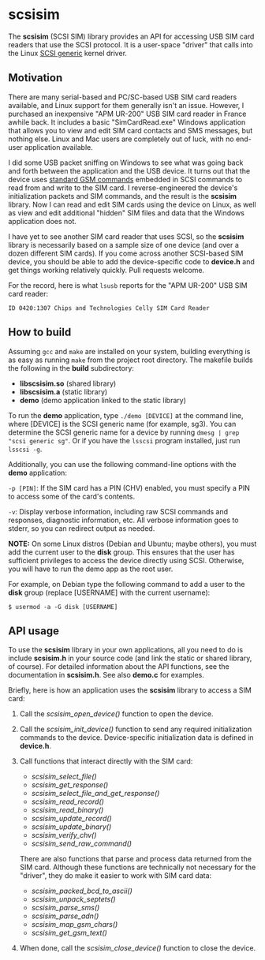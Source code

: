 # scsisim

The **scsisim** (SCSI SIM) library provides an API for accessing USB SIM card readers that use the SCSI protocol. It is a user-space "driver" that calls into the Linux [SCSI generic](http://sg.danny.cz/sg/) kernel driver.

## Motivation

There are many serial-based and PC/SC-based USB SIM card readers available, and Linux support for them generally isn't an issue. However, I purchased an inexpensive "APM UR-200" USB SIM card reader in France awhile back. It includes a basic "SimCardRead.exe" Windows application that allows you to view and edit SIM card contacts and SMS messages, but nothing else. Linux and Mac users are completely out of luck, with no end-user application available.

I did some USB packet sniffing on Windows to see what was going back and forth between the application and the USB device. It turns out that the device uses [standard GSM commands](http://www.etsi.org/deliver/etsi_gts/11/1111/05.03.00_60/gsmts_1111v050300p.pdf) embedded in SCSI commands to read from and write to the SIM card. I reverse-engineered the device's initialization packets and SIM commands, and the result is the **scsisim** library. Now I can read and edit SIM cards using the device on Linux, as well as view and edit additional "hidden" SIM files and data that the Windows application does not.

I have yet to see another SIM card reader that uses SCSI, so the **scsisim** library is necessarily based on a sample size of one device (and over a dozen different SIM cards). If you come across another SCSI-based SIM device, you should be able to add the device-specific code to **device.h** and get things working relatively quickly. Pull requests welcome.

For the record, here is what `lsusb` reports for the "APM UR-200" USB SIM card reader:

`ID 0420:1307 Chips and Technologies Celly SIM Card Reader`

## How to build

Assuming `gcc` and `make` are installed on your system, building everything is as easy as running `make` from the project root directory. The makefile builds the following in the **build** subdirectory:

* **libscsisim.so** (shared library)
* **libscsisim.a** (static library)
* **demo** (demo application linked to the static library)

To run the **demo** application, type `./demo [DEVICE]` at the command line, where [DEVICE] is the SCSI generic name (for example, sg3). You can determine the SCSI generic name for a device by running `dmesg | grep "scsi generic sg"`. Or if you have the `lsscsi` program installed, just run `lsscsi -g`.

Additionally, you can use the following command-line options with the **demo** application:

`-p [PIN]`: If the SIM card has a PIN (CHV) enabled, you must specify a PIN to access some of the card's contents.

`-v`: Display verbose information, including raw SCSI commands and responses, diagnostic information, etc. All verbose information goes to stderr, so you can redirect output as needed.

**NOTE:** On some Linux distros (Debian and Ubuntu; maybe others), you must add the current user to the **disk** group. This ensures that the user has sufficient privileges to access the device directly using SCSI. Otherwise, you will have to run the demo app as the root user.

For example, on Debian type the following command to add a user to the **disk** group (replace [USERNAME] with the current username):

    $ usermod -a -G disk [USERNAME]

## API usage

To use the **scsisim** library in your own applications, all you need to do is include **scsisim.h** in your source code (and link the static or shared library, of course). For detailed information about the API functions, see the documentation in **scsisim.h**. See also **demo.c** for examples.

Briefly, here is how an application uses the **scsisim** library to access a SIM card:

1. Call the *scsisim_open_device()* function to open the device.
2. Call the *scsisim_init_device()* function to send any required initialization commands to the device. Device-specific initialization data is defined in **device.h**.
3. Call functions that interact directly with the SIM card:

    * *scsisim_select_file()*
    * *scsisim_get_response()*
    * *scsisim_select_file_and_get_response()*
    * *scsisim_read_record()*
    * *scsisim_read_binary()*
    * *scsisim_update_record()*
    * *scsisim_update_binary()*
    * *scsisim_verify_chv()*
    * *scsisim_send_raw_command()*

    There are also functions that parse and process data returned from the SIM card. Although these functions are technically not necessary for the "driver", they do make it easier to work with SIM card data: 

    * *scsisim_packed_bcd_to_ascii()*
    * *scsisim_unpack_septets()*
    * *scsisim_parse_sms()*
    * *scsisim_parse_adn()*
    * *scsisim_map_gsm_chars()*
    * *scsisim_get_gsm_text()*

4. When done, call the *scsisim_close_device()* function to close the device.

